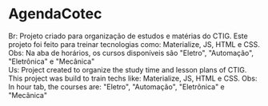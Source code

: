 # AgendaCotec
Br: Projeto criado para organização de estudos e matérias do CTIG.  Este projeto foi feito para treinar tecnologias como: Materialize, JS, HTML e CSS.  Obs: Na aba de horários, os cursos disponíveis são "Eletro", "Automação", "Eletrônica" e "Mecânica"  
Us: Project created to organize the study time and lesson plans of CTIG. This project was build to train techs like: Materialize, JS, HTML e CSS.  Obs: In hour tab, the courses are: "Eletro", "Automação", "Eletrônica" e "Mecânica"
